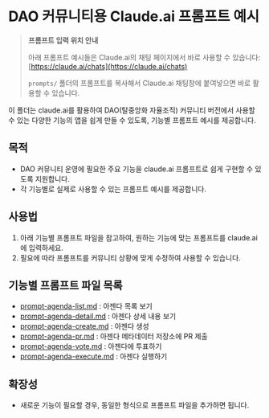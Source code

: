 # DAO 커뮤니티용 Claude.ai 프롬프트 예시

> **프롬프트 입력 위치 안내**
>
> 아래 프롬프트 예시들은 Claude.ai의 채팅 페이지에서 바로 사용할 수 있습니다:
> [https://claude.ai/chats](https://claude.ai/chats)
>
> `prompts/` 폴더의 프롬프트를 복사해서 Claude.ai 채팅창에 붙여넣으면 바로 활용할 수 있습니다.

이 폴더는 claude.ai를 활용하여 DAO(탈중앙화 자율조직) 커뮤니티 버전에서 사용할 수 있는 다양한 기능의 앱을 쉽게 만들 수 있도록, 기능별 프롬프트 예시를 제공합니다.

## 목적
- DAO 커뮤니티 운영에 필요한 주요 기능을 claude.ai 프롬프트로 쉽게 구현할 수 있도록 지원합니다.
- 각 기능별로 실제로 사용할 수 있는 프롬프트 예시를 제공합니다.

## 사용법
1. 아래 기능별 프롬프트 파일을 참고하여, 원하는 기능에 맞는 프롬프트를 claude.ai에 입력하세요.
2. 필요에 따라 프롬프트를 커뮤니티 상황에 맞게 수정하여 사용할 수 있습니다.

## 기능별 프롬프트 파일 목록
- [prompt-agenda-list.md](prompts/prompt-agenda-list.md) : 아젠다 목록 보기
- [prompt-agenda-detail.md](prompts/prompt-agenda-detail.md) : 아젠다 상세 내용 보기
- [prompt-agenda-create.md](prompts/prompt-agenda-create.md) : 아젠다 생성
- [prompt-agenda-pr.md](prompts/prompt-agenda-pr.md) : 아젠다 메타데이터 저장소에 PR 제출
- [prompt-agenda-vote.md](prompts/prompt-agenda-vote.md) : 아젠다에 투표하기
- [prompt-agenda-execute.md](prompts/prompt-agenda-execute.md) : 아젠다 실행하기

## 확장성
- 새로운 기능이 필요할 경우, 동일한 형식으로 프롬프트 파일을 추가하면 됩니다.